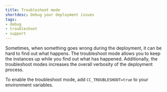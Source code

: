 ```yaml
---
title: Troubleshoot mode
shortdesc: Debug your deployment issues
tags:
- debug
- troubleshoot
- support
---
```


Sometimes, when something goes wrong during the deployment, it can be hard to find out what happens.
The troubleshoot mode allows you to keep the instances up while you find out what has happened.
Additionally, the troubleshoot modes increases the overall verbosity of the deployment process.

To enable the troubleshoot mode, add `CC_TROUBLESHOOT=true` to your environment variables.
